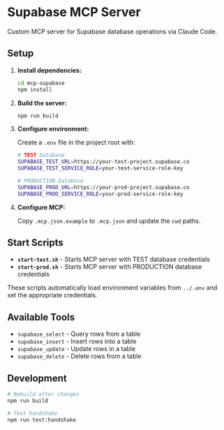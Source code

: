 # Supabase MCP Server

Custom MCP server for Supabase database operations via Claude Code.

## Setup

1. **Install dependencies:**
   ```bash
   cd mcp-supabase
   npm install
   ```

2. **Build the server:**
   ```bash
   npm run build
   ```

3. **Configure environment:**

   Create a `.env` file in the project root with:
   ```bash
   # TEST Database
   SUPABASE_TEST_URL=https://your-test-project.supabase.co
   SUPABASE_TEST_SERVICE_ROLE=your-test-service-role-key

   # PRODUCTION Database
   SUPABASE_PROD_URL=https://your-prod-project.supabase.co
   SUPABASE_PROD_SERVICE_ROLE=your-prod-service-role-key
   ```

4. **Configure MCP:**

   Copy `.mcp.json.example` to `.mcp.json` and update the `cwd` paths.

## Start Scripts

- **`start-test.sh`** - Starts MCP server with TEST database credentials
- **`start-prod.sh`** - Starts MCP server with PRODUCTION database credentials

These scripts automatically load environment variables from `../.env` and set the appropriate credentials.

## Available Tools

- `supabase_select` - Query rows from a table
- `supabase_insert` - Insert rows into a table
- `supabase_update` - Update rows in a table
- `supabase_delete` - Delete rows from a table

## Development

```bash
# Rebuild after changes
npm run build

# Test handshake
npm run test:handshake
```
